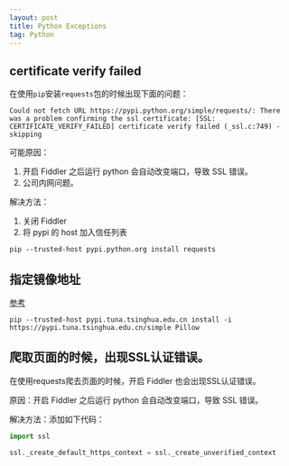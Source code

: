 ```yaml
---
layout: post
title: Python Exceptions
tag: Python
---
```


## certificate verify failed
在使用`pip`安装`requests`包的时候出现下面的问题：

```console
Could not fetch URL https://pypi.python.org/simple/requests/: There was a problem confirming the ssl certificate: [SSL: CERTIFICATE_VERIFY_FAILED] certificate verify failed (_ssl.c:749) - skipping
```

可能原因：
1. 开启 Fiddler 之后运行 python 会自动改变端口，导致 SSL 错误。
2. 公司内网问题。

解决方法：
1. 关闭 Fiddler
2. 将 pypi 的 host 加入信任列表

```console
pip --trusted-host pypi.python.org install requests
```

## 指定镜像地址

[参考](https://mirrors.tuna.tsinghua.edu.cn/help/pypi/)

```console
pip --trusted-host pypi.tuna.tsinghua.edu.cn install -i https://pypi.tuna.tsinghua.edu.cn/simple Pillow
```

## 爬取页面的时候，出现SSL认证错误。
在使用requests爬去页面的时候，开启 Fiddler 也会出现SSL认证错误。

原因：开启 Fiddler 之后运行 python 会自动改变端口，导致 SSL 错误。

解决方法：添加如下代码：
```python
import ssl

ssl._create_default_https_context = ssl._create_unverified_context
```